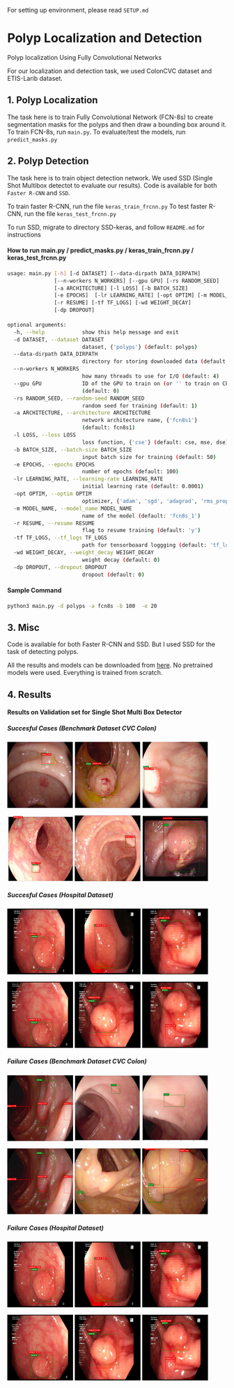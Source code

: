 For setting up environment, please read `SETUP.md`

# Polyp Localization and Detection
Polyp localization Using Fully Convolutional Networks

For our localization and detection task, we used ColonCVC dataset and ETIS-Larib dataset.


## 1. Polyp Localization

The task here is to train Fully Convolutional Network (FCN-8s)  to create segmentation masks for the polyps and then draw a bounding box around it.
To train FCN-8s, run `main.py`.
To evaluate/test the models, run `predict_masks.py`


## 2. Polyp Detection

The task here is to train object detection network. We used SSD (Single Shot Multibox detectot to evaluate our results).
Code is available for both `Faster R-CNN` and `SSD`.

To train faster R-CNN, run the file `keras_train_frcnn.py`
To test faster R-CNN, run the file `keras_test_frcnn.py`

To run SSD, migrate to directory SSD-keras, and follow `README.md` for instructions

#### How to run main.py / predict_masks.py / keras_train_frcnn.py / keras_test_frcnn.py
```bash
usage: main.py [-h] [-d DATASET] [--data-dirpath DATA_DIRPATH]
               [--n-workers N_WORKERS] [--gpu GPU] [-rs RANDOM_SEED]
               [-a ARCHITECTURE] [-l LOSS] [-b BATCH_SIZE]
               [-e EPOCHS]  [-lr LEARNING_RATE] [-opt OPTIM] [-m MODEL_NAME]
               [-r RESUME] [-tf TF_LOGS] [-wd WEIGHT_DECAY]
               [-dp DROPOUT]

optional arguments:
  -h, --help            show this help message and exit
  -d DATASET, --dataset DATASET
                        dataset, {'polyps'} (default: polyps)
  --data-dirpath DATA_DIRPATH
                        directory for storing downloaded data (default: data/)
  --n-workers N_WORKERS
                        how many threads to use for I/O (default: 4)
  --gpu GPU             ID of the GPU to train on (or '' to train on CPU)
                        (default: 0)
  -rs RANDOM_SEED, --random-seed RANDOM_SEED
                        random seed for training (default: 1)
  -a ARCHITECTURE, --architecture ARCHITECTURE
                        network architecture name, {'fcn8s1'}
                        (default: fcn8s1)
  -l LOSS, --loss LOSS
                        loss function, {'cse'} (default: cse, mse, dse)
  -b BATCH_SIZE, --batch-size BATCH_SIZE
                        input batch size for training (default: 50)
  -e EPOCHS, --epochs EPOCHS
                        number of epochs (default: 100)
  -lr LEARNING_RATE, --learning-rate LEARNING_RATE
                        initial learning rate (default: 0.0001)
  -opt OPTIM, --optim OPTIM
                        optimizer, {'adam', 'sgd', 'adagrad', 'rms_prop'} (default: adam)
  -m MODEL_NAME, --model_name MODEL_NAME
                        name of the model (default: 'fcn8s_1')
  -r RESUME, --resume RESUME
                        flag to resume training (default: 'y')
  -tf TF_LOGS, --tf_logs TF_LOGS
                        path for tensorboaard loggging (default: 'tf_logs')
  -wd WEIGHT_DECAY, --weight_decay WEIGHT_DECAY
                        weight decay (default: 0)
  -dp DROPOUT, --dropout DROPOUT
                        dropout (default: 0)
```
#### Sample Command
```bash
python3 main.py -d polyps -a fcn8s -b 100  -e 20
```


## 3. Misc

Code is available for both Faster R-CNN and SSD. But I used SSD for the task of detecting polyps.

All the results and models can be downloaded from [here](https://drive.google.com/file/d/1Fb9XrDYKtzJiysEi79dC_NZlsrgUr-9o/view?usp=sharing).
No pretrained models were used. Everything is trained from scratch.



## 4. Results

#### Results on Validation set for Single Shot Multi Box Detector

##### Succesful Cases (Benchmark Dataset CVC Colon)
<p float="left">
<img src="/images/cvc/8.png" width="30%" />
<img src="/images/cvc/2.png" width="30%" />
<img src="/images/cvc/3.png" width="30%" />
</p>

<p float="left">
<img src="/images/cvc/4.png" width="30%" />
<img src="/images/cvc/5.png" width="30%" />
<img src="/images/cvc/111.png" width="30%" />
</p>



##### Succesful Cases (Hospital Dataset)
<p float="left">
<img src="/images/hospital/h1.png" width="30%" />
<img src="/images/hospital/h2.png" width="30%" />
<img src="/images/hospital/h3.png" width="30%" />
</p>

<p float="left">
<img src="/images/hospital/h4.png" width="30%" />
<img src="/images/hospital/h5.png" width="30%" />
<img src="/images/hospital/h6.png" width="30%" />
</p>






#####  Failure Cases (Benchmark Dataset CVC Colon)
<p float="left">
<img src="/images/cvc/e4.png" width="30%" />
<img src="/images/cvc/112.png" width="30%" />
<img src="/images/cvc/113.png" width="30%" />
</p>

<p float="left">
<img src="/images/cvc/e4.png" width="30%" />
<img src="/images/cvc/e5.png" width="30%" />
<img src="/images/cvc/e6.png" width="30%" />
</p>

##### Failure Cases (Hospital Dataset)
<p float="left">
<img src="/images/hospital/h1.png" width="30%" />
<img src="/images/hospital/h2.png" width="30%" />
<img src="/images/hospital/h3.png" width="30%" />
</p>

<p float="left">
<img src="/images/hospital/h4.png" width="30%" />
<img src="/images/hospital/h5.png" width="30%" />
<img src="/images/hospital/h6.png" width="30%" />
</p>
